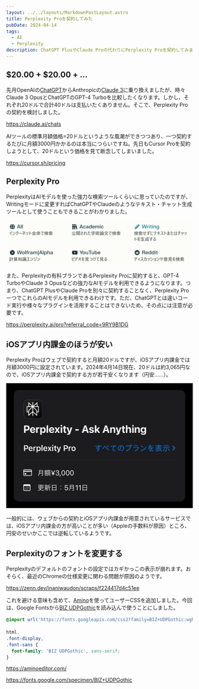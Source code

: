 ```yaml
---
layout: ../../layouts/MarkdownPostLayout.astro
title: Perplexity Proを契約してみた
pubDate: 2024-04-14
tags:
  - AI
  - Perplexity
description: ChatGPT PlusやClaude Proの代わりにPerplexity Proを契約してみました。
---
```


## $20.00 + $20.00 + ...

先月OpenAIの[ChatGPT](https://chat.openai.com/)からAnthropicの[Claude 3](https://claude.ai/chats)に乗り換えましたが、時々Claude 3 OpusとChatGPTのGPT-4 Turboを比較したくなります。しかし、それぞれ20ドルで合計40ドルは支払いたくありません。そこで、Perplexity Proの契約を検討しました。

https://claude.ai/chats

AIツールの標準月額価格=20ドルというような風潮ができつつあり、一つ契約するたびに月額3000円かかるのは本当につらいですね。先日もCursor Proを契約しようとして、20ドルという価格を見て断念してしまいました。

https://cursor.sh/pricing

## Perplexity Pro

PerplexityはAIモデルを使った強力な検索ツールくらいに思っていたのですが、Writingモードに変更すればChatGPTやClaudeのようなテキスト・チャット生成ツールとして使うこともできることがわかりました。

![Perplexityのフォーカス選択メニュー](./images/_perplexity-focus.png)

また、Perplexityの有料プランであるPerplexity Proに契約すると、GPT-4 TurboやClaude 3 Opusなどの強力なAIモデルを利用できるようになります。つまり、ChatGPT PlusやClaude Proを別々に契約することなく、Perplexity Pro一つでこれらのAIモデルを利用できるわけです。ただ、ChatGPTとは違いコード実行や様々なプラグインを活用することはできないため、その点には注意が必要です。

https://perplexity.ai/pro?referral_code=9RY9B1DG

## iOSアプリ内課金のほうが安い

Perplexity Proはウェブで契約すると月額20ドルですが、iOSアプリ内課金では月額3000円に設定されています。2024年4月14日現在、20ドルは約3,065円なので、iOSアプリ内課金で契約する方が若干安くなります（円安……）。

![Perplexity ProのiOSサブスクリプション詳細画面。月額3000円。](./images/_screenshot20240414043606.jpeg)

一般的には、ウェブからの契約とiOSアプリ内課金が用意されているサービスでは、iOSアプリ内課金の方が高いことが多い（Appleの手数料が原因）ところ、円安のせいかここでは逆転しているようです。

## Perplexityのフォントを変更する

Perplexityのデフォルトのフォントの設定ではカギかっこの表示が崩れます。おそらく、最近のChromeの仕様変更に関わる問題が原因のようです。

https://zenn.dev/inaniwaudon/scraps/f224417d4c51ee

これを避ける意味も含めて、[Amino](https://aminoeditor.com/)を使ってユーザーCSSを追加しました。今回は、Google Fontsから[BIZ UDPGothic](https://fonts.google.com/specimen/BIZ+UDPGothic)を読み込んで使うことにしました。

```css
@import url('https://fonts.googleapis.com/css2?family=BIZ+UDPGothic:wght@400;700&display=swap');

html,
.font-display,
.font-sans {
  font-family: 'BIZ UDPGothic', sans-serif;
}
```

https://aminoeditor.com/

https://fonts.google.com/specimen/BIZ+UDPGothic
